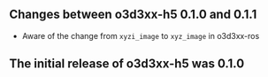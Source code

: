 ## Changes between o3d3xx-h5 0.1.0 and 0.1.1

* Aware of the change from `xyzi_image` to `xyz_image` in o3d3xx-ros

## The initial release of o3d3xx-h5 was 0.1.0
